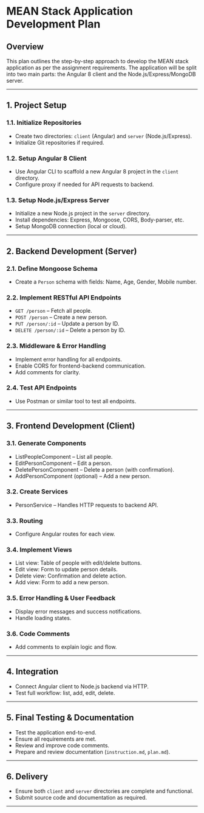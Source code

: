 # MEAN Stack Application Development Plan

## Overview

This plan outlines the step-by-step approach to develop the MEAN stack application as per the assignment requirements. The application will be split into two main parts: the Angular 8 client and the Node.js/Express/MongoDB server.

---

## 1. Project Setup

### 1.1. Initialize Repositories

- Create two directories: `client` (Angular) and `server` (Node.js/Express).
- Initialize Git repositories if required.

### 1.2. Setup Angular 8 Client

- Use Angular CLI to scaffold a new Angular 8 project in the `client` directory.
- Configure proxy if needed for API requests to backend.

### 1.3. Setup Node.js/Express Server

- Initialize a new Node.js project in the `server` directory.
- Install dependencies: Express, Mongoose, CORS, Body-parser, etc.
- Setup MongoDB connection (local or cloud).

---

## 2. Backend Development (Server)

### 2.1. Define Mongoose Schema

- Create a `Person` schema with fields: Name, Age, Gender, Mobile number.

### 2.2. Implement RESTful API Endpoints

- `GET /person` – Fetch all people.
- `POST /person` – Create a new person.
- `PUT /person/:id` – Update a person by ID.
- `DELETE /person/:id` – Delete a person by ID.

### 2.3. Middleware & Error Handling

- Implement error handling for all endpoints.
- Enable CORS for frontend-backend communication.
- Add comments for clarity.

### 2.4. Test API Endpoints

- Use Postman or similar tool to test all endpoints.

---

## 3. Frontend Development (Client)

### 3.1. Generate Components

- ListPeopleComponent – List all people.
- EditPersonComponent – Edit a person.
- DeletePersonComponent – Delete a person (with confirmation).
- AddPersonComponent (optional) – Add a new person.

### 3.2. Create Services

- PersonService – Handles HTTP requests to backend API.

### 3.3. Routing

- Configure Angular routes for each view.

### 3.4. Implement Views

- List view: Table of people with edit/delete buttons.
- Edit view: Form to update person details.
- Delete view: Confirmation and delete action.
- Add view: Form to add a new person.

### 3.5. Error Handling & User Feedback

- Display error messages and success notifications.
- Handle loading states.

### 3.6. Code Comments

- Add comments to explain logic and flow.

---

## 4. Integration

- Connect Angular client to Node.js backend via HTTP.
- Test full workflow: list, add, edit, delete.

---

## 5. Final Testing & Documentation

- Test the application end-to-end.
- Ensure all requirements are met.
- Review and improve code comments.
- Prepare and review documentation (`instruction.md`, `plan.md`).

---

## 6. Delivery

- Ensure both `client` and `server` directories are complete and functional.
- Submit source code and documentation as required.

---